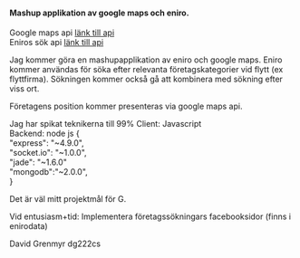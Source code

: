 #### Mashup applikation av google maps och eniro.
Google maps api [länk till api](https://developers.google.com/maps/documentation/javascript/tutorial)  
Eniros sök api [länk till api](http://api.eniro.com/)



Jag kommer göra en mashupapplikation av eniro och google maps.
Eniro kommer användas för söka efter relevanta företagskategorier vid flytt (ex flyttfirma). 
Sökningen kommer också gå att kombinera med sökning efter viss ort.

Företagens position kommer presenteras via google maps api. 

Jag har spikat teknikerna till 99%
Client: Javascript  
Backend: node js {  
  "express": "~4.9.0",  
  "socket.io": "~1.0.0",  
  "jade": "~1.6.0"  
  "mongodb":"~2.0.0",  
}

Det är väl mitt projektmål för G. 

Vid entusiasm+tid:
Implementera företagssökningars facebooksidor (finns i enirodata)

David Grenmyr dg222cs
